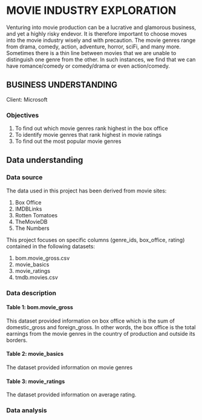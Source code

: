 # MOVIE INDUSTRY EXPLORATION

Venturing into movie production can be a lucrative and glamorous business, and yet a highly risky endevor.
It is therefore important to choose moves into the movie industry wisely and with precaution.
The movie genres range from drama, comedy, action, adventure, horror, sciFi, and many more. 
Sometimes there is a thin line between movies that we are unable to distinguish one genre from the other. 
In such instances, we find that we can have romance/comedy or comedy/drama or even action/comedy. 

## BUSINESS UNDERSTANDING
Client: Microsoft
### Objectives
1. To find out which movie genres rank highest in the box office
2. To identify movie genres that rank highest in movie ratings
3. To find out the most popular movie genres

## Data understanding 
### Data source
The data used in this project has been derived from movie sites:
  1. Box Office
  2. IMDBLinks
  3. Rotten Tomatoes
  4. TheMovieDB
  5. The Numbers
     
This project focuses on specific columns (genre_ids, box_office, rating) contained in the following datasets:
  1. bom.movie_gross.csv
  2. movie_basics
  3. movie_ratings
  4. tmdb.movies.csv

### Data description
#### Table 1: bom.movie_gross
This dataset provided information on box office which is the sum of domestic_gross and foreign_gross. 
In other words, the box office is the total earnings from the movie genres in the country of production and outside its borders.
#### Table 2: movie_basics
The dataset provided information on movie genres
#### Table 3: movie_ratings
The dataset provided information on average rating.

### Data analysis




